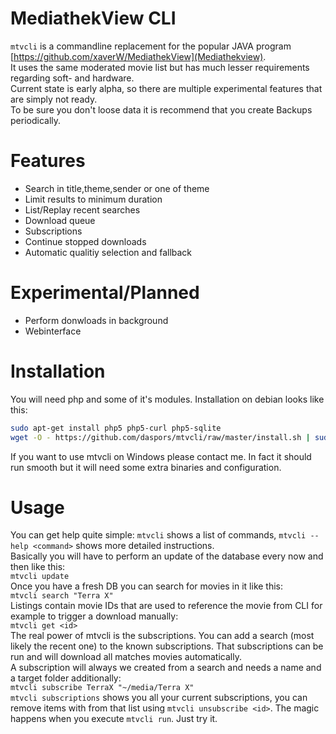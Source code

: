 MediathekView CLI
=================
`mtvcli` is a commandline replacement for the popular JAVA program [https://github.com/xaverW/MediathekView](Mediathekview).    
It uses the same moderated movie list but has much lesser requirements regarding
soft- and hardware.     
Current state is early alpha, so there are multiple experimental features that are simply not ready.    
To be sure you don't loose data it is recommend that you create Backups periodically.

Features
========
- Search in title,theme,sender or one of theme
- Limit results to minimum duration
- List/Replay recent searches
- Download queue
- Subscriptions
- Continue stopped downloads
- Automatic qualitiy selection and fallback

Experimental/Planned
====================
- Perform donwloads in background
- Webinterface

Installation
============
You will need php and some of it's modules. Installation on debian looks like this:    
```bash
sudo apt-get install php5 php5-curl php5-sqlite
wget -O - https://github.com/daspors/mtvcli/raw/master/install.sh | sudo bash
```    
If you want to use mtvcli on Windows please contact me. In fact it should run smooth but
it will need some extra binaries and configuration.    

Usage
=====
You can get help quite simple: `mtvcli` shows a list of commands, `mtvcli --help <command>` shows more detailed instructions.    
Basically you will have to perform an update of the database every now and then like this:    
`mtvcli update`    
Once you have a fresh DB you can search for movies in it like this:    
`mtvcli search "Terra X"`    
Listings contain movie IDs that are used to reference the movie from CLI for example
to trigger a download manually:    
`mtvcli get <id>`    
The real power of mtvcli is the subscriptions. You can add a search (most likely the recent one) to
the known subscriptions. That subscriptions can be run and will download all matches movies automatically.    
A subscription will always we created from a search and needs a name and a target folder additionally:    
`mtvcli subscribe TerraX "~/media/Terra X"`    
`mtvcli subscriptions` shows you all your current subscriptions, you can remove items with from 
that list using `mtvcli unsubscribe <id>`.
The magic happens when you execute `mtvcli run`. Just try it.
